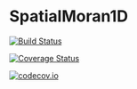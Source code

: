 # SpatialMoran1D

[![Build Status](https://travis-ci.org/skleinbo/SpatialMoran1D.jl.svg?branch=master)](https://travis-ci.org/skleinbo/SpatialMoran1D.jl)

[![Coverage Status](https://coveralls.io/repos/skleinbo/SpatialMoran1D.jl/badge.svg?branch=master&service=github)](https://coveralls.io/github/skleinbo/SpatialMoran1D.jl?branch=master)

[![codecov.io](http://codecov.io/github/skleinbo/SpatialMoran1D.jl/coverage.svg?branch=master)](http://codecov.io/github/skleinbo/SpatialMoran1D.jl?branch=master)
